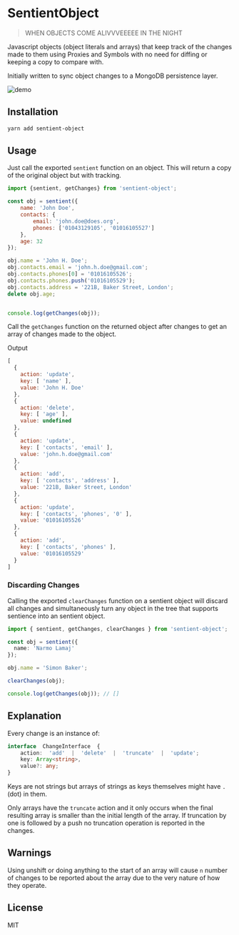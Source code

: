 
# SentientObject
> WHEN OBJECTS COME ALIVVVEEEEE IN THE NIGHT

Javascript objects (object literals and arrays) that keep track of the changes made to them using Proxies and Symbols with no need for diffing or keeping a copy to compare with.

Initially written to sync object changes to a MongoDB persistence layer.

![demo](https://i.imgur.com/pdZH446.png)

## Installation
```bash
yarn add sentient-object
```


## Usage
Just call the exported `sentient` function on an object. This will return a copy of the original object but with tracking.

```Javascript
import {sentient, getChanges} from 'sentient-object';

const obj = sentient({
    name: 'John Doe',
    contacts: {
        email: 'john.doe@does.org',
        phones: ['01043129105', '01016105527']
    },
    age: 32
});

obj.name = 'John H. Doe';
obj.contacts.email = 'john.h.doe@gmail.com';
obj.contacts.phones[0] = '01016105526';
obj.contacts.phones.push('01016105529');
obj.contacts.address = '221B, Baker Street, London';
delete obj.age;


console.log(getChanges(obj));
```
Call the `getChanges` function on the returned object after changes to get an array of changes made to the object.

Output

```Javascript
[
  {
    action: 'update',
    key: [ 'name' ],
    value: 'John H. Doe'
  },
  {
    action: 'delete',
    key: [ 'age' ],
    value: undefined
  },
  {
    action: 'update',
    key: [ 'contacts', 'email' ],
    value: 'john.h.doe@gmail.com'
  },
  {
    action: 'add',
    key: [ 'contacts', 'address' ],
    value: '221B, Baker Street, London'
  },
  {
    action: 'update',
    key: [ 'contacts', 'phones', '0' ],
    value: '01016105526'
  },
  {
    action: 'add',
    key: [ 'contacts', 'phones' ],
    value: '01016105529'
  }
]
```

### Discarding Changes

Calling the exported `clearChanges` function on a sentient object will
discard all changes and simultaneously turn any object in the tree that
supports sentience into an sentient object.

```Typescript
import { sentient, getChanges, clearChanges } from 'sentient-object';

const obj = sentient({
  name: 'Narmo Lamaj'
});

obj.name = 'Simon Baker';

clearChanges(obj);

console.log(getChanges(obj)); // []
```

## Explanation

Every change is an instance of:

```Typescript
interface  ChangeInterface  {
	action:  'add'  |  'delete'  |  'truncate'  |  'update';
	key: Array<string>,
	value?: any;
}
```

Keys are not strings but arrays of strings as keys themselves might have `.` (dot) in them.

Only arrays have the `truncate` action and it only occurs when the final resulting array is smaller than the initial length of the array. If truncation by one is followed by a push no truncation operation is reported in the changes.

## Warnings

Using unshift or doing anything to the start of an array will cause `n` number of changes to be reported about the array due to the very nature of how they operate.

## License
MIT